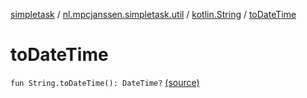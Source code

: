[simpletask](../../index.md) / [nl.mpcjanssen.simpletask.util](../index.md) / [kotlin.String](index.md) / [toDateTime](.)

# toDateTime

`fun String.toDateTime(): DateTime?` [(source)](https://github.com/mpcjanssen/simpletask-android/blob/master/src/main/java/nl/mpcjanssen/simpletask/util/Util.kt#L582)